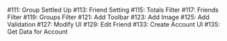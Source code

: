 #111: Group Settled Up
#113: Friend Setting
#115: Totals Filter
#117: Friends Filter
#119: Groups Filter
#121: Add Toolbar
#123: Add Image
#125: Add Validation
#127: Modify UI
#129: Edit Friend
#133: Create Account UI
#135: Get Data for Account